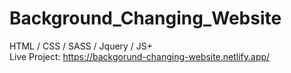 # Background_Changing_Website
HTML / CSS / SASS / Jquery / JS+<br>
Live Project: https://backgorund-changing-website.netlify.app/

